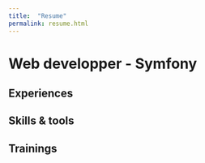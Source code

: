 ```yaml
---
title:  "Resume"
permalink: resume.html
---
```

# Web developper - Symfony

## Experiences

## Skills & tools

## Trainings